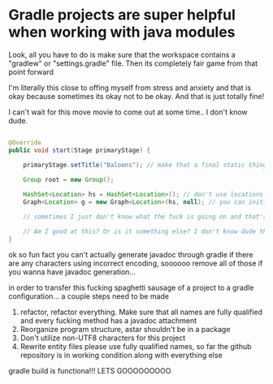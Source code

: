 # Gradle projects are super helpful when working with java modules

Look, all you have to do is make sure that the workspace contains a "gradlew" or "settings.gradle" file. Then its completely fair game from that point forward

I'm literally this close to offing myself from stress and anxiety and that is okay because sometimes its okay not to be okay. And that is just totally fine!

I can't wait for this move movie to come out at some time.. I don't know dude.

```Java

@Override
public void start(Stage primaryStage) {

    primaryStage.setTitle("Baloons"); // make that a final static thingamabob
    
    Group root = new Group();

    HashSet<Location> hs = HashSet<Location>(); // don't use locations they suck
    Graph<Location> g = new Graph<Location>(hs, null); // you can initialize

    // sometimes I just don't know what the fuck is going on and that's totally fine because there are some things in life that are totally never certain or perfect and you just have to live with that shit (this comment is way to long I should put it on a multi line comment)

    // Am I good at this? Or is it something else? I don't know dude that just doesn't make sense and I'm shaking from a complete absence of stuff going on that happens for other stuff and that is how it works for the most part and I'm totally stressed I can't stop and focus on the task at hand instead I'm just writing out my thoughts on this fucking document that doesn't need to be written out what the fuck happened to my english class I really hope I don't fail it I won't fail it why would that happen? I don't know anymore I missed both my classes yesterday and I'm stressed fuck fuck 
}
```

ok so fun fact you can't actually generate javadoc through gradle if there are any characters using incorrect encoding, soooooo remove all of those if you wanna have javadoc generation...



in order to transfer this fucking spaghetti sausage of a project to a gradle configuration... a couple steps need to be made


1) refactor, refactor everything. Make sure that all names are fully qualified and every fucking method has a javadoc attachment
2) Reorganize program structure, astar shouldn't be in a package
3) Don't utilize non-UTF8 characters for this project
4) Rewrite entity files
please use fully qualified names, so far the github repository is in working condition along with everything else

gradle build is functiona!!! LETS GOOOOOOOOO

